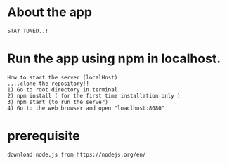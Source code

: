   # About the app
    
    STAY TUNED..!
  
  # Run the app using npm in localhost.
    
    How to start the server (localHost) 
    ....clone the repository!!
    1) Go to root directory in terminal.
    2) npm install ( for the first time installation only )
    3) npm start (to run the server)
    4) Go to the web browser and open "loaclhost:8080"
    
  # prerequisite
  
    download node.js from https://nodejs.org/en/ 
    
  
